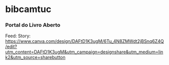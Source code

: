 # bibcamtuc

### Portal do Livro Aberto
Feed: 
Story: https://www.canva.com/design/DAFtD1K3ugM/6Tu_4N8ZMWdt2jBSnq6Z4Q/edit?utm_content=DAFtD1K3ugM&utm_campaign=designshare&utm_medium=link2&utm_source=sharebutton
